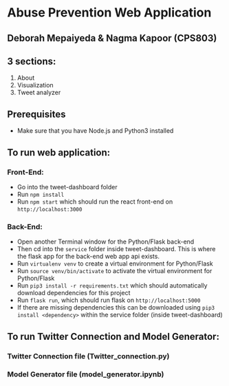 # Abuse Prevention Web Application
## Deborah Mepaiyeda & Nagma Kapoor (CPS803)

## 3 sections:

1. About  
2. Visualization
3. Tweet analyzer

## Prerequisites 
- Make sure that you have Node.js and Python3 installed

## To run web application:
### Front-End:
- Go into the tweet-dashboard folder
- Run `npm install `
- Run `npm start` which should run the react front-end on `http://localhost:3000`

### Back-End:
- Open another Terminal window for the Python/Flask back-end
- Then cd into the `service` folder inside tweet-dashboard. This is where the flask app for the back-end web app api exists.
- Run `virtualenv venv` to create a virtual environment for Python/Flask
- Run `source venv/bin/activate` to activate the virtual environment for Python/Flask
- Run `pip3 install -r requirements.txt` which should automatically download dependencies for this project
- Run `flask run`, which should run flask on `http://localhost:5000`
- If there are missing dependencies this can be downloaded using `pip3 install <dependency>` within the service folder (inside tweet-dashboard)

## To run Twitter Connection and Model Generator:

### Twitter Connection file (Twitter_connection.py)
### Model Generator file (model_generator.ipynb)